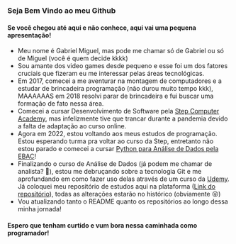 <h3>Seja Bem Vindo ao meu Github</h3>
<h4>Se você chegou até aqui e não conhece, aqui vai uma pequena apresentação!</h4>

- Meu nome é Gabriel Miguel, mas pode me chamar só de Gabriel ou só de Miguel (você é quem decide kkkk)
- Sou amante dos video games desde pequeno e esse foi um dos fatores cruciais que fizeram eu me interessar pelas áreas tecnológicas.
- Em 2017, comecei a me aventurar na montagem de computadores e a estudar de brincadeira programação (não durou muito tempo kkk), MAAAAAAS em 2018 resolvi parar de brincadeira e fui buscar uma formação de fato nessa área.
- Comecei a cursar Desenvolvimento de Software pela <a target="_blank" href="https://itstep.com.br/curso-de-programacao">Step Computer Academy</a>, mas infelizmente tive que trancar durante a pandemia devido a falta de adaptação ao curso online.
- Agora em 2022, estou voltando aos meus estudos de programação. Estou esperando turma pra voltar ao curso da Step, entretanto não estou parado e comecei a cursar <a target="_blank" href="https://ebaconline.com.br/python-para-dados">Python para Análise de Dados pela EBAC</a>!
- Finalizando o curso de Análise de Dados (já podem me chamar de analista? 🤔), estou me debruçando sobre a tecnologia Git e me aprofundando em como fazer uso delas através de um curso da <a target="_blank" href="https://www.udemy.com/course/git-completo-do-basico-ao-avancado/">Udemy</a>. Já coloquei meu repositório de estudos aqui na plataforma (<a target="_blank" href="https://github.com/GMiguel99/gitrepo.git">Link do repositório</a>), todas as alterações estarão no histórico (obviamente 😜)
- Vou atualizando tanto o README quanto os repositórios ao longo dessa minha jornada!

<h4>Espero que tenham curtido e vum bora nessa caminhada como programador!</h4>
